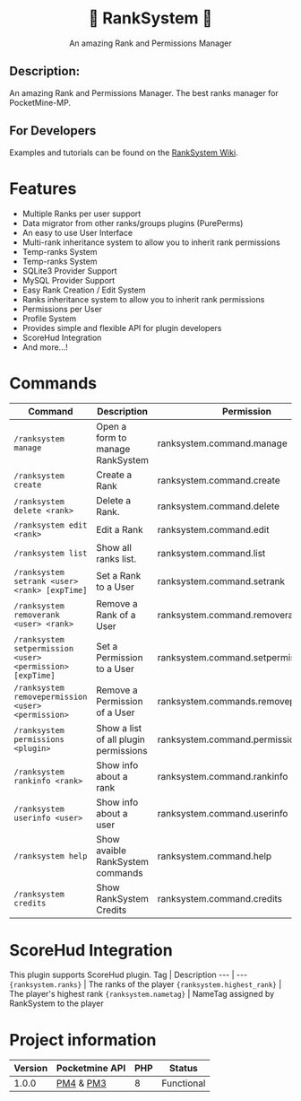 <div align="center">
  <h1> 👑 RankSystem 🔧</h1>
  <p>An amazing Rank and Permissions Manager</p>
</div>

## Description:
An amazing Rank and Permissions Manager. The best ranks manager for PocketMine-MP.
## For Developers
Examples and tutorials can be found on the [RankSystem Wiki](https://github.com/IvanCraft623/RankSystem/wiki).

# Features

- Multiple Ranks per user support
- Data migrator from other ranks/groups plugins (PurePerms)
- An easy to use User Interface
- Multi-rank inheritance system to allow you to inherit rank permissions
- Temp-ranks System
- Temp-ranks System
- SQLite3 Provider Support
- MySQL Provider Support
- Easy Rank Creation / Edit System
- Ranks inheritance system to allow you to inherit rank permissions
- Permissions per User
- Profile System
- Provides simple and flexible API for plugin developers
- ScoreHud Integration
- And more...!

# Commands
Command | Description | Permission
--- | --- | ---
`/ranksystem manage` | Open a form to manage RankSystem | ranksystem.command.manage
`/ranksystem create` | Create a Rank | ranksystem.command.create
`/ranksystem delete <rank>` | Delete a Rank. | ranksystem.command.delete
`/ranksystem edit <rank>` | Edit a Rank | ranksystem.command.edit
`/ranksystem list` | Show all ranks list. | ranksystem.command.list
`/ranksystem setrank <user> <rank> [expTime]` | Set a Rank to a User | ranksystem.command.setrank
`/ranksystem removerank <user> <rank>` | Remove a Rank of a User | ranksystem.command.removerank
`/ranksystem setpermission <user> <permission> [expTime]` | Set a Permission to a User | ranksystem.command.setpermission
`/ranksystem removepermission <user> <permission>` | Remove a Permission of a User | ranksystem.commands.removepermission
`/ranksystem permissions <plugin>` | Show a list of all plugin permissions | ranksystem.command.permissions
`/ranksystem rankinfo <rank>` | Show info about a rank | ranksystem.command.rankinfo
`/ranksystem userinfo <user>` | Show info about a user | ranksystem.command.userinfo
`/ranksystem help` | Show avaible RankSystem commands | ranksystem.command.help
`/ranksystem credits` | Show RankSystem Credits | ranksystem.command.credits

# ScoreHud Integration
This plugin supports ScoreHud plugin.
Tag | Description
--- | ---
`{ranksystem.ranks}` | The ranks of the player
`{ranksystem.highest_rank}` | The player's highest rank
`{ranksystem.nametag}` | NameTag assigned by RankSystem to the player


# Project information
Version | Pocketmine API | PHP | Status
--- | --- | --- | ---
1.0.0 | [PM4](https://github.com/pmmp/PocketMine-MP/tree/stable) & [PM3](https://github.com/pmmp/PocketMine-MP/tree/legacy/pm3) | 8 | Functional
